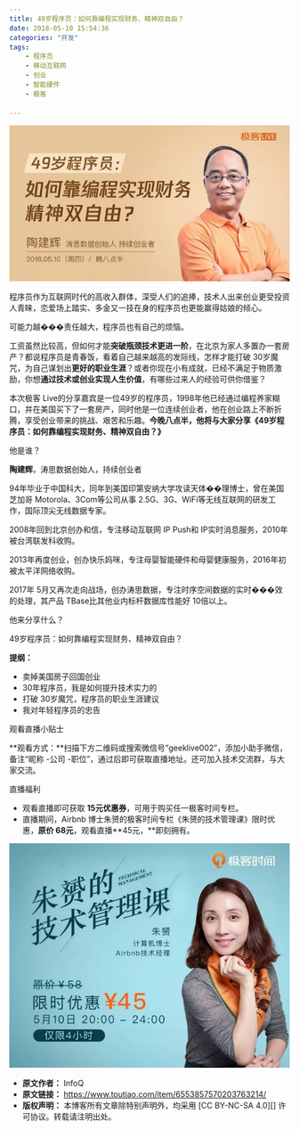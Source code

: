 ```yaml
---
title: 49岁程序员：如何靠编程实现财务、精神双自由？
date: 2018-05-10 15:54:36
categories: "开发"
tags:
	- 程序员
	- 移动互联网
	- 创业
	- 智能硬件
	- 极客

---
```


![49岁程序员：如何靠编程实现财务、精神双自由？][49]

程序员作为互联网时代的高收入群体，深受人们的追捧，技术人出来创业更受投资人青睐，恋爱场上踏实、多金又一技在身的程序员也更能赢得姑娘的倾心。

可能力越���责任越大，程序员也有自己的烦恼。

工资虽然比较高，但如何才能**突破瓶颈技术更进一阶**，在北京为家人多置办一套房产？都说程序员是青春饭，看着自己越来越高的发际线，怎样才能打破 30岁魔咒，为自己谋划出**更好的职业生涯**？或者你现在小有成就，已经不满足于物质激励，你想**通过技术或创业实现人生价值**，有哪些过来人的经验可供你借鉴？

本次极客 Live的分享嘉宾是一位49岁的程序员，1998年他已经通过编程养家糊口，并在美国买下了一套房产，同时他是一位连续创业者，他在创业路上不断折腾，享受创业带来的挑战、艰苦和乐趣。**今晚八点半，他将与大家分享《49岁程序员：如何靠编程实现财务、精神双自由？》**

他是谁？

**陶建辉**，涛思数据创始人，持续创业者

94年毕业于中国科大，同年到美国印第安纳大学攻读天体��理博士，曾在美国芝加哥 Motorola、3Com等公司从事 2.5G、3G、WiFi等无线互联网的研发工作，国际顶尖无线数据专家。

2008年回到北京创办和信，专注移动互联网 IP Push和 IP实时消息服务，2010年被台湾联发科收购。

2013年再度创业，创办快乐妈咪，专注母婴智能硬件和母婴健康服务，2016年初被太平洋网络收购。

2017年 5月又再次走向战场，创办涛思数据，专注时序空间数据的实时���效的处理，其产品 TBase比其他业内标杆数据库性能好 10倍以上。

他来分享什么？

49岁程序员：如何靠编程实现财务、精神双自由？

**提纲：**

 *  卖掉美国房子回国创业
 *  30年程序员，我是如何提升技术实力的
 *  打破 30岁魔咒，程序员的职业生涯建议
 *  我对年轻程序员的忠告

观看直播小贴士

**观看方式：**扫描下方二维码或搜索微信号“geeklive002”，添加小助手微信，备注“昵称 -公司 -职位”，通过后即可获取直播地址。还可加入技术交流群，与大家交流。

直播福利

 *  观看直播即可获取 **15元优惠券**，可用于购买任一极客时间专栏。
 *  直播期间，Airbnb 博士朱赟的极客时间专栏《朱赟的技术管理课》限时优惠，**原价 68元**，观看直播**45元，**即刻拥有。

![49岁程序员：如何靠编程实现财务、精神双自由？][49 1]


[49]: static/resources/crawler/UAYZ-AENA-BRBN.jpg
[49 1]: static/resources/crawler/QMUB-QINV-RM7B.jpg
 *  **原文作者：** InfoQ
 *  **原文链接：** https://www.toutiao.com/item/6553857570203763214/
 *  **版权声明：** 本博客所有文章除特别声明外，均采用 [CC BY-NC-SA 4.0][] 许可协议。转载请注明出处。
